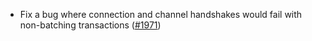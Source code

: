 *   Fix a bug where connection and channel handshakes would fail with non-batching transactions
    ([#1971](https://github.com/informalsystems/ibc-rs/issues/1971))
